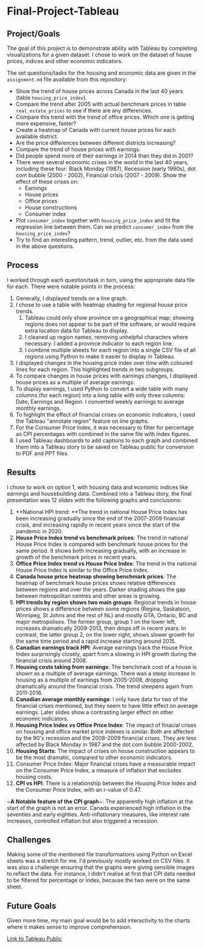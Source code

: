 # Final-Project-Tableau

## Project/Goals
The goal of this project is to demonstrate ability with Tableau by completing visualizations for a given dataset. I chose to work on the dataset of house prices, indices and other economic indicators.

The set questions/tasks for the housing and economic data are given in the `assignment.md` file available from this repository:

- Show the trend of house prices across Canada in the last 40 years (table `housing_price_index`).
- Compare the trend after 2005 with actual benchmark prices in table `real_estate_prices` to see if there are any differences.
- Compare this trend with the trend of office prices. Which one is getting more expensive, faster?
- Create a heatmap of Canada with current house prices for each available district.
- Are the price differences between different districts increasing?
- Compare the trend of house prices with earnings.
- Did people spend more of their earnings in 2014 than they did in 2001?
- There were several economic crises in the world in the last 40 years, including these four: Black Monday (1987), Recession (early 1990s), dot com bubble (2000 - 2002), Financial crisis (2007 - 2009). Show the effect of these crises on:
	- Earnings
	- House prices
	- Office prices
	- House constructions
	- Consumer index
- Plot `consumer_index` together with `housing_price_index` and fit the regression line between them. Can we predict `consumer_index` from the `housing_price_index`?
- Try to find an interesting pattern, trend, outlier, etc. from the data used in the above questions.


## Process
I worked through each question/task in turn, using the appropriate data file for each. There were notable points in the process:
1. Generally, I displayed trends on a line graph.
2. I chose to use a table with heatmap shading for regional house price trends. 
	1. Tableau could only show province on a geographical map; showing regions does not appear to be part of the software, or would require extra location data for Tableau to display. 
	2. I cleaned up region names, removing unhelpful characters where necessary. I added a province indicator to each region line. 
	3. I combine multiple sheets for each region into a single CSV file of all regions using Python to make it easier to display in Tableau.
3. I displayed changes in the housing price index over time with coloured lines for each region. This highlighted trends in two subgroups.
4. To compare changes in house prices with earnings changes, I displayed house prices as a multiple of average earnings.
5. To display earnings, I used Python to convert a wide table with many columns (for each region) into a long table with only three columns: Date, Earnings and Region. I converted weekly earnings to average monthly earnings.
6. To highlight the effect of financial crises on economic indicators, I used the Tableau "annotate region" feature on line graphs.
7. For the Consumer Price Index, it was necessary to filter for percentage as CPI percentages with combined in the same file with index figures.
8. I used Tableau dashboards to add captions to each graph and combined them into a Tableau story to be saved on Tableau public for conversion to PDF and PPT files.

## Results
I chose to work on option 1, with housing data and economic indices like earnings and housebuilding data. Combined into a Tableau story, the final presentation was 12 slides with the following graphs and conclusions:
1. **National HPI trend: **The trend in national House Price Index has been increasing gradually since the end of the 2007-2009 financial crisis, and increasing rapidly in recent years since the start of the pandemic in 2020.
2. **House Price Index trend vs benchmark prices**: The trend in national House Price Index is compared with benchmark house prices for the same period. It shows both increasing gradually, with an increase in growth of the benchmark prices in recent years.
3. **Office Price Index trend vs House Price Index**: The trend in the national House Price Index is similar to the Office Price Index.
4. **Canada house price heatmap showing benchmark prices**: The heatmap of benchmark house prices shows relative differences between regions and over the years. Darker shading shows the gap between metropolitan centres and other areas is growing.
5. **HPI trends by region shows two main groups**: Regional trends in house prices shows a difference between some regions (Regina, Saskatoon, Winnipeg, St Johns and the rest of NL) and mostly GTA, Ontario, BC and major metropolises. The former group, group 1 on the lower left, increases dramatically 2009-2013, then drops off in recent years. In contrast, the latter group 2, on the lower right, shows slower growth for the same time period and a rapid increase starting around 2015.
6. **Canadian earnings track HPI**: Average earnings track the House Price Index surprisingly closely, apart from a slowing in  HPI growth during the financial crisis around 2008.
7. **Housing costs taking from earnings**: The benchmark cost of a house is shown as a multiple of average earnings. There was a steep increase in housing as a multiple of earnings from 2005-2008, dropping dramatically around the financial crisis. The trend steepens again from 2011-2016.
8. **Canadian average monthly earnings**: I only have data for two of the financial crises mentioned, but they seem to have little effect on average earnings. Later slides show a contrasting larger effect on other economic indicators.
9. **Housing Price Index vs Office Price Index**: The impact of finacial crises on housing and office market price indexes is similar. Both are affected by the 90's recession and the 2008-2009 financial crises. They are less affected by Black Monday in 1987 and the dot com bubble 2000-2002.
10. **Housing Starts**: The impact of crises on house construction appears to be the most dramatic, compared to other economic indicators.
11. Consumer Price Index: Major financial crises have a measurable impact on the Consumer Price Index, a measure of inflation that excludes housing costs.
12. **CPI vs HPI**: There is a relationship between the Housing Price Index and the Consumer Price Index, with an r-value of 0.47.

~**A Notable feature of the CPI graph**~: The apparently high inflation at the start of the graph is not an error. Canada experienced high inflation in the seventies and early eighties. Anti-inflationary measures, like interest rate increases, controlled inflation but also triggered a recession.

## Challenges 
Making some of the mentioned file transformations using Python on Excel sheets was a stretch for me. I'd previously mostly worked on CSV files. It was also a challenge ensuring that the graphs were giving sensible images to reflect the data. For instance, I didn't realise at first that CPI data needed to be filtered for percentage or index, because the two were on the same sheet.

## Future Goals
Given more time, my main goal would be to add interactivity to the charts where it makes sense to improve comprehension.

[Link to Tableau Public]((https://public.tableau.com/views/FinalProjectTableau_17534797159890/CostsandTrendsinCanadianHomeOwnership?:language=en-US&publish=yes&:sid=&:redirect=auth&:display_count=n&:origin=viz_share_link)
)

